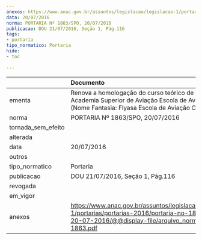 ```yaml
---
anexos: https://www.anac.gov.br/assuntos/legislacao/legislacao-1/portarias/portarias-2016/portaria-no-1863-spo-20-07-2016/@@display-file/arquivo_norma/PA2016-1863.pdf
data: 20/07/2016
norma: PORTARIA Nº 1863/SPO, 20/07/2016
publicacao: DOU 21/07/2016, Seção 1, Pág.116
tags:
- portaria
tipo_normatico: Portaria
hide: 
- toc 
 
---
```


|                    | Documento                                                                                                                                                      |
|:-------------------|:---------------------------------------------------------------------------------------------------------------------------------------------------------------|
| ementa             | Renova a homologação do curso teórico de PPA da Academia Superior de Aviação Escola de Aviação Civil (Nome Fantasia: Flyasa Escola de Aviação Civil).          |
| norma              | PORTARIA Nº 1863/SPO, 20/07/2016                                                                                                                               |
| tornada_sem_efeito |                                                                                                                                                                |
| alterada           |                                                                                                                                                                |
| data               | 20/07/2016                                                                                                                                                     |
| outros             |                                                                                                                                                                |
| tipo_normatico     | Portaria                                                                                                                                                       |
| publicacao         | DOU 21/07/2016, Seção 1, Pág.116                                                                                                                               |
| revogada           |                                                                                                                                                                |
| em_vigor           |                                                                                                                                                                |
| anexos             | https://www.anac.gov.br/assuntos/legislacao/legislacao-1/portarias/portarias-2016/portaria-no-1863-spo-20-07-2016/@@display-file/arquivo_norma/PA2016-1863.pdf |